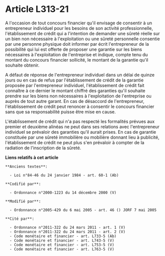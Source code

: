 # Article L313-21

A l'occasion de tout concours financier qu'il envisage de consentir à un entrepreneur individuel pour les besoins de son
activité professionnelle, l'établissement de crédit qui a l'intention de demander une sûreté réelle sur un bien non
nécessaire à l'exploitation ou une sûreté personnelle consentie par une personne physique doit informer par écrit
l'entrepreneur de la possibilité qui lui est offerte de proposer une garantie sur les biens nécessaires à l'exploitation de
l'entreprise et indique, compte tenu du montant du concours financier sollicité, le montant de la garantie qu'il souhaite
obtenir.

A défaut de réponse de l'entrepreneur individuel dans un délai de quinze jours ou en cas de refus par l'établissement de
crédit de la garantie proposée par l'entrepreneur individuel, l'établissement de crédit fait connaître à ce dernier le
montant chiffré des garanties qu'il souhaite prendre sur les biens non nécessaires à l'exploitation de l'entreprise ou auprès
de tout autre garant. En cas de désaccord de l'entrepreneur, l'établissement de crédit peut renoncer à consentir le concours
financier sans que sa responsabilité puisse être mise en cause.

L'établissement de crédit qui n'a pas respecté les formalités prévues aux premier et deuxième alinéas ne peut dans ses
relations avec l'entrepreneur individuel se prévaloir des garanties qu'il aurait prises. En cas de garantie constituée par
une sûreté immobilière ou mobilière donnant lieu à publicité, l'établissement de crédit ne peut plus s'en prévaloir à compter
de la radiation de l'inscription de la sûreté.

**Liens relatifs à cet article**

	**Anciens textes**:

	  - Loi n°84-46 du 24 janvier 1984 - art. 60-1 (Ab)

	**Codifié par**:

	  - Ordonnance n°2000-1223 du 14 décembre 2000 (V)

	**Modifié par**:

	  - Ordonnance n°2005-429 du 6 mai 2005 - art. 46 () JORF 7 mai 2005

	**Cité par**:

	  - Ordonnance n°2011-322 du 24 mars 2011 - art. 1 (V)
	  - Ordonnance n°2011-322 du 24 mars 2011 - art. 2 (V)
	  - Code monétaire et financier - art. L733-5 (Ab)
	  - Code monétaire et financier - art. L743-5 (V)
	  - Code monétaire et financier - art. L753-5 (V)
	  - Code monétaire et financier - art. L763-5 (V)
